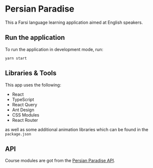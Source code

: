 # Persian Paradise

This a Farsi language learning application aimed at English speakers.

## Run the application

To run the application in development mode, run:

`yarn start`

## Libraries & Tools

This app uses the following:

- React
- TypeScript
- React Query
- Ant Design
- CSS Modules
- React Router

as well as some additional animation libraries which can be found in the `package.json`

## API

Course modules are got from the [Persian Paradise API](https://github.com/mike1234-pixel/persian-paradise-api).
